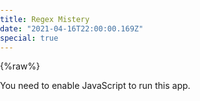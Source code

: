 ```yaml
---
title: Regex Mistery
date: "2021-04-16T22:00:00.169Z"
special: true
---
```


{%raw%}
<meta property="og:title" content="Regex Mistery" />
<meta property="og:description" content="Regex Mistery - Learn regex by playing">
<meta property="og:image" content="/images/regex-mistery.PNG"/>

<style>
body {
  padding: 0 !important;
  margin: 0 !important;
}
header {
  display: none !important;
}
.max-width {
  max-width: 100%;
}
.content {
  padding: 0 !important;
  margin: 0 !important;
}
#root {
  height: 100vh !important;
}
article .content img {
  height: inherit !important;
}
</style>

<link rel="icon" href="/regex-mistery/favicon.ico"/><meta name="viewport" content="width=device-width,initial-scale=1"/><meta name="description" content="Regex Mistery - Learn regex by playing"/><link rel="apple-touch-icon" href="/regex-mistery/logo192.png"/><title>Regex Mistery</title><link href="/regex-mistery/css/main.73ceea44.chunk.css" rel="stylesheet"></head><body><noscript>You need to enable JavaScript to run this app.</noscript><div id="root"></div><script>!function(e){function r(r){for(var n,a,i=r[0],c=r[1],l=r[2],s=0,p=[];s<i.length;s++)a=i[s],Object.prototype.hasOwnProperty.call(o,a)&&o[a]&&p.push(o[a][0]),o[a]=0;for(n in c)Object.prototype.hasOwnProperty.call(c,n)&&(e[n]=c[n]);for(f&&f(r);p.length;)p.shift()();return u.push.apply(u,l||[]),t()}function t(){for(var e,r=0;r<u.length;r++){for(var t=u[r],n=!0,i=1;i<t.length;i++){var c=t[i];0!==o[c]&&(n=!1)}n&&(u.splice(r--,1),e=a(a.s=t[0]))}return e}var n={},o={1:0},u=[];function a(r){if(n[r])return n[r].exports;var t=n[r]={i:r,l:!1,exports:{}};return e[r].call(t.exports,t,t.exports,a),t.l=!0,t.exports}a.e=function(e){var r=[],t=o[e];if(0!==t)if(t)r.push(t[2]);else{var n=new Promise((function(r,n){t=o[e]=[r,n]}));r.push(t[2]=n);var u,i=document.createElement("script");i.charset="utf-8",i.timeout=120,a.nc&&i.setAttribute("nonce",a.nc),i.src=function(e){return a.p+"static/js/"+({}[e]||e)+"."+{3:"0ba5fd01"}[e]+".chunk.js"}(e);var c=new Error;u=function(r){i.onerror=i.onload=null,clearTimeout(l);var t=o[e];if(0!==t){if(t){var n=r&&("load"===r.type?"missing":r.type),u=r&&r.target&&r.target.src;c.message="Loading chunk "+e+" failed.\n("+n+": "+u+")",c.name="ChunkLoadError",c.type=n,c.request=u,t[1](c)}o[e]=void 0}};var l=setTimeout((function(){u({type:"timeout",target:i})}),12e4);i.onerror=i.onload=u,document.head.appendChild(i)}return Promise.all(r)},a.m=e,a.c=n,a.d=function(e,r,t){a.o(e,r)||Object.defineProperty(e,r,{enumerable:!0,get:t})},a.r=function(e){"undefined"!=typeof Symbol&&Symbol.toStringTag&&Object.defineProperty(e,Symbol.toStringTag,{value:"Module"}),Object.defineProperty(e,"__esModule",{value:!0})},a.t=function(e,r){if(1&r&&(e=a(e)),8&r)return e;if(4&r&&"object"==typeof e&&e&&e.__esModule)return e;var t=Object.create(null);if(a.r(t),Object.defineProperty(t,"default",{enumerable:!0,value:e}),2&r&&"string"!=typeof e)for(var n in e)a.d(t,n,function(r){return e[r]}.bind(null,n));return t},a.n=function(e){var r=e&&e.__esModule?function(){return e.default}:function(){return e};return a.d(r,"a",r),r},a.o=function(e,r){return Object.prototype.hasOwnProperty.call(e,r)},a.p="/",a.oe=function(e){throw console.error(e),e};var i=this["webpackJsonpregex-game"]=this["webpackJsonpregex-game"]||[],c=i.push.bind(i);i.push=r,i=i.slice();for(var l=0;l<i.length;l++)r(i[l]);var f=c;t()}([])</script><script src="/regex-mistery/js/2.746d58ad.chunk.js"></script><script src="/regex-mistery/js/main.b3707f7f.chunk.js"></script></body>
{%endraw%}